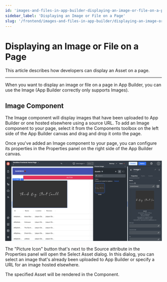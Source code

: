 ```yaml
---
id: 'images-and-files-in-app-builder-displaying-an-image-or-file-on-a-page'
sidebar_label: 'Displaying an Image or File on a Page'
slug: '/frontend/images-and-files-in-app-builder/displaying-an-image-or-file-on-a-page'
---
```


# Displaying an Image or File on a Page

This article describes how developers can display an Asset on a page.
___

When you want to display an image or file on a page in App Builder, you can use the Image (App Builder correctly only supports Images). 

## Image Component

The Image component will display images that have been uploaded to App Builder or one hosted elsewhere using a source URL. To add an Image component to your page, select it from the Components toolbox on the left side of the App Builder canvas and drag and drop it onto the page.

Once you've added an Image component to your page, you can configure its properties in the Properties panel on the right side of the App Builder canvas. 

![Selecting an Asset](./_images/ab-images-and-files-in-app-builder-displaying-an-image-or-file-on-a-page-2.png)

The "Picture Icon" button that's next to the Source attribute in the Properties panel will open the Select Asset dialog. In this dialog, you can select an image that's already been uploaded to App Builder or specify a URL for an image hosted elsewhere. 

The specified Asset will be rendered in the Component.
